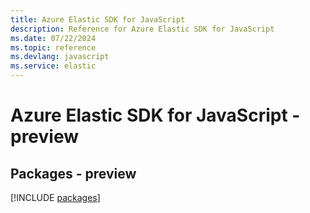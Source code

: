 ```yaml
---
title: Azure Elastic SDK for JavaScript
description: Reference for Azure Elastic SDK for JavaScript
ms.date: 07/22/2024
ms.topic: reference
ms.devlang: javascript
ms.service: elastic
---
```

# Azure Elastic SDK for JavaScript - preview
## Packages - preview
[!INCLUDE [packages](elastic-index.md)]